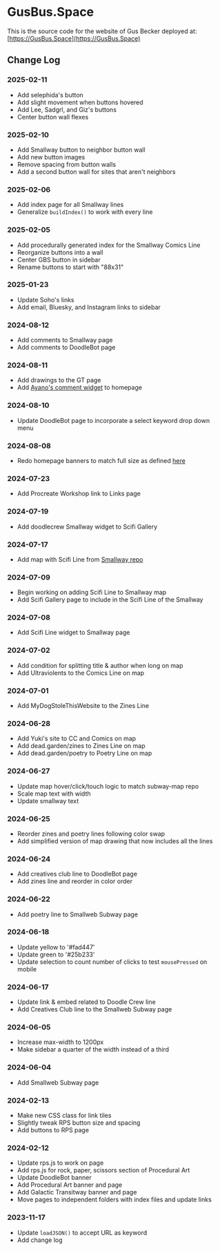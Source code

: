 # GusBus.Space
This is the source code for the website of Gus Becker deployed at:
[https://GusBus.Space](https://GusBus.Space)

## Change Log
### 2025-02-11
- Add selephida's button
- Add slight movement when buttons hovered
- Add Lee, Sadgrl, and Giz's buttons
- Center button wall flexes
### 2025-02-10
- Add Smallway button to neighbor button wall
- Add new button images
- Remove spacing from button walls
- Add a second button wall for sites that aren't neighbors
### 2025-02-06
- Add index page for all Smallway lines
- Generalize `buildIndex()` to work with every line
### 2025-02-05
- Add procedurally generated index for the Smallway Comics Line
- Reorganize buttons into a wall
- Center GBS button in sidebar
- Rename buttons to start with "88x31"
### 2025-01-23
- Update Soho's links
- Add email, Bluesky, and Instagram links to sidebar
### 2024-08-12
- Add comments to Smallway page
- Add comments to DoodleBot page
### 2024-08-11
- Add drawings to the GT page
- Add [Ayano's comment widget](https://virtualobserver.moe/ayano/comment-widget) to homepage
### 2024-08-10
- Update DoodleBot page to incorporate a select keyword drop down menu
### 2024-08-08
- Redo homepage banners to match full size as defined [here](https://i.pinimg.com/originals/b1/8b/78/b18b78afb5cc96bad9bb22ece6129430.gif)
### 2024-07-23
- Add Procreate Workshop link to Links page
### 2024-07-19
- Add doodlecrew Smallway widget to Scifi Gallery
### 2024-07-17
- Add map with Scifi Line from [Smallway repo](https://github.com/GusBusDraws/smallweb-subway.js)
### 2024-07-09
- Begin working on adding Scifi Line to Smallway map
- Add Scifi Gallery page to include in the Scifi Line of the Smallway
### 2024-07-08
- Add Scifi Line widget to Smallway page
### 2024-07-02
- Add condition for splitting title & author when long on map
- Add Ultraviolents to the Comics Line on map
### 2024-07-01
- Add MyDogStoleThisWebsite to the Zines Line
### 2024-06-28
- Add Yuki's site to CC and Comics on map
- Add dead.garden/zines to Zines Line on map
- Add dead.garden/poetry to Poetry Line on map
### 2024-06-27
- Update map hover/click/touch logic to match subway-map repo
- Scale map text with width
- Update smallway text
### 2024-06-25
- Reorder zines and poetry lines following color swap
- Add simplified version of map drawing that now includes all the lines
### 2024-06-24
- Add creatives club line to DoodleBot page
- Add zines line and reorder in color order
### 2024-06-22
- Add poetry line to Smallweb Subway page
### 2024-06-18
- Update yellow to '#fad447'
- Update green to '#25b233'
- Update selection to count number of clicks to test `mousePressed` on mobile
### 2024-06-17
- Update link & embed related to Doodle Crew line
- Add Creatives Club line to the Smallweb Subway page
### 2024-06-05
- Increase max-width to 1200px
- Make sidebar a quarter of the width instead of a third
### 2024-06-04
- Add Smallweb Subway page
### 2024-02-13
- Make new CSS class for link tiles
- Slightly tweak RPS button size and spacing
- Add buttons to RPS page

### 2024-02-12
- Update rps.js to work on page
- Add rps.js for rock, paper, scissors section of Procedural Art
- Update DoodleBot banner
- Add Procedural Art banner and page
- Add Galactic Transitway banner and page
- Move pages to independent folders with index files and update links

### 2023-11-17
- Update `loadJSON()` to accept URL as keyword
- Add change log
